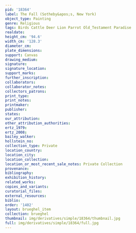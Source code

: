 ```yaml
---
pid: '18364'
label: The Fall (Sotheby&apos;s, New York)
object_type: Painting
genre: Religious
tags: Birds Cattle Deer Lion Parrot Old_Testament Paradise
realdate: 
height_cm: '94.6'
width_cm: '128.3'
diameter_cm: 
plate_dimensions: 
support: Canvas
drawing_medium: 
signature: 
signature_location: 
support_marks: 
further_inscription: 
collaborators: 
collaborator_notes: 
collectors_patrons: 
print_type: 
print_notes: 
printmaker: 
publisher: 
states: 
our_attribution: 
other_attribution_authorities: 
ertz_1979: 
ertz_2008: 
bailey_walker: 
hollstein_no: 
collection_type: Private
location_country: 
location_city: 
location_collection: 
location_or_most_recent_sale_notes: Private Collection
provenance: 
bibliography: 
exhibition_history: 
related_works: 
copies_and_variants: 
curatorial_files: 
external_resources: 
biblio: 
order: '1402'
layout: brueghel_item
collection: brueghel
thumbnail: img/derivatives/simple/18364/thumbnail.jpg
full: img/derivatives/simple/18364/full.jpg
---
```

